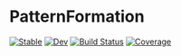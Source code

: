 # PatternFormation

[![Stable](https://img.shields.io/badge/docs-stable-blue.svg)](https://oashour.github.io/PatternFormation.jl/stable)
[![Dev](https://img.shields.io/badge/docs-dev-blue.svg)](https://oashour.github.io/PatternFormation.jl/dev)
[![Build Status](https://github.com/oashour/PatternFormation.jl/actions/workflows/CI.yml/badge.svg?branch=main)](https://github.com/oashour/PatternFormation.jl/actions/workflows/CI.yml?query=branch%3Amain)
[![Coverage](https://codecov.io/gh/oashour/PatternFormation.jl/branch/main/graph/badge.svg)](https://codecov.io/gh/oashour/PatternFormation.jl)
